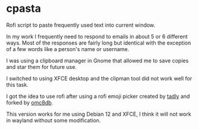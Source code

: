# cpasta
Rofi script to paste frequently used text into current window.

In my work I frequently need to respond to emails in about 5 or 6 different ways. Most of the responses are fairly long but identical with the exception of a few words like a person's name or username.

I was using a clipboard manager in Gnome that allowed me to save copies and star them for future use.

I switched to using XFCE desktop and the clipman tool did not work well for this task.

I got the idea to use rofi after using a rofi emoji picker created by [tadly](https://gist.github.com/tadly/0741821d3694deaec1ee454a95c591fa) and forked by [omc8db](https://gist.github.com/omc8db/d95462784bc1c5c41f7f489df5dbc377).

This version works for me using Debian 12 and XFCE, I think it will not work in wayland without some modification.
